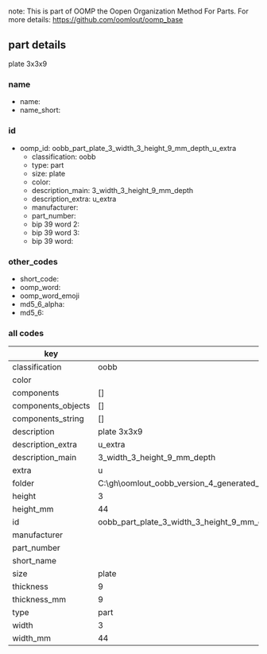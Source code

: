 #   

note: This is part of OOMP the Oopen Organization Method For Parts. For more details: https://github.com/oomlout/oomp_base

##  part details



plate 3x3x9

### name
* name: 
* name_short: 
### id
* oomp_id: oobb_part_plate_3_width_3_height_9_mm_depth_u_extra
  * classification: oobb
  * type: part
  * size: plate
  * color: 
  * description_main: 3_width_3_height_9_mm_depth
  * description_extra: u_extra
  * manufacturer: 
  * part_number: 
  * bip 39 word 2: 
  * bip 39 word 3: 
  * bip 39 word: 

### other_codes
* short_code: 
* oomp_word: 
* oomp_word_emoji 
* md5_6_alpha: 
* md5_6: 









### all codes 
| key | value |  
| --- | --- |  
| classification | oobb |  
| color |  |  
| components | [] |  
| components_objects | [] |  
| components_string | [] |  
| description | plate 3x3x9 |  
| description_extra | u_extra |  
| description_main | 3_width_3_height_9_mm_depth |  
| extra | u |  
| folder | C:\gh\oomlout_oobb_version_4_generated_parts\things\oobb_part_plate_3_width_3_height_9_mm_depth_u_extra |  
| height | 3 |  
| height_mm | 44 |  
| id | oobb_part_plate_3_width_3_height_9_mm_depth_u_extra |  
| manufacturer |  |  
| part_number |  |  
| short_name |  |  
| size | plate |  
| thickness | 9 |  
| thickness_mm | 9 |  
| type | part |  
| width | 3 |  
| width_mm | 44 |  
